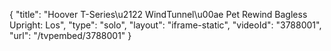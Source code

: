 {
    "title": "Hoover T-Series\u2122 WindTunnel\u00ae Pet Rewind Bagless Upright: Los",
    "type": "solo",
    "layout": "iframe-static",
    "videoId": "3788001",
    "url": "\/tvpembed\/3788001"
}